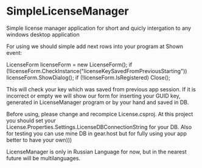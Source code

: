 # SimpleLicenseManager
Simple license manager application for short and quicly intergation to any windows desktop application

For using we should simple  add next rows into your program at Shown event:

LicenseForm licenseForm = new LicenseForm();
if (!licenseForm.CheckInstance("licenseKeySavedFromPreviousStarting"))
  licenseForm.ShowDialog();
if (!licenseForm.IsRegistered)
Close();

This will check your key which was saved from previous app session. If it is incorrect or empty we will show our form for inserting your GUID key, generated  in LicenseManager program or by your hand and saved in DB.

Before using, please change and recompice License.csproj. At this project you should set your License.Properties.Settings.LicenseDBConnectionString for your DB.
Also for testing you can use mine DB in gear.host but for fully using your app better to have your own)))

LicenseManager is only in Russian Language for now, but in the nearest future will be multilanguages.
